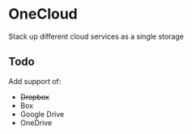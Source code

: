 # OneCloud

Stack up different cloud services as a single storage

## Todo

Add support of:
- ~~Dropbox~~
- Box
- Google Drive
- OneDrive
